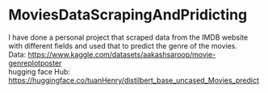 # MoviesDataScrapingAndPridicting
I have done a personal project that scraped data from the IMDB website with different fields and used that to predict the genre of the movies.
 <br> Data: https://www.kaggle.com/datasets/aakashsaroop/movie-genreplotposter
 <br> hugging face Hub: https://huggingface.co/tuanHenry/distilbert_base_uncased_Movies_predict

